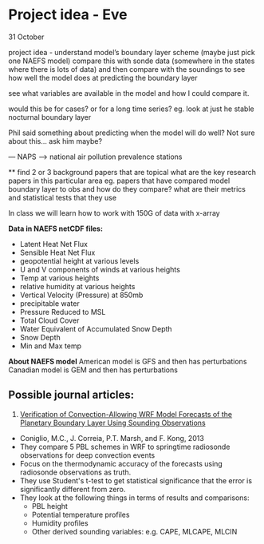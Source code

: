 # Project idea - Eve

31 October


project idea - understand model’s boundary layer scheme (maybe just pick one NAEFS model)
compare this with sonde data (somewhere in the states where there is lots of data) and then compare with the soundings to see how well the model does at predicting the boundary layer

see what variables are available in the model and how I could compare it. 

would this be for cases? or for a long time series?
eg. look at just he stable nocturnal boundary layer

Phil said something about predicting when the model will do well? Not sure about this… ask him maybe?


— NAPS —> national air pollution prevalence stations


** find 2 or 3 background papers that are topical 
what are the key research papers in this particular area
eg. papers that have compared model boundary layer to obs and how do they compare? what are their metrics and statistical tests that they use


In class we will learn how to work with 150G of data with x-array


**Data in NAEFS netCDF files:**
- Latent Heat Net Flux
- Sensible Heat Net Flux
- geopotential height at various levels
- U and V components of winds at various heights
- Temp at various heights
- relative humidity at various heights
- Vertical Velocity (Pressure) at 850mb
- precipitable water
- Pressure Reduced to MSL
- Total Cloud Cover
- Water Equivalent of Accumulated Snow Depth
- Snow Depth
- Min and Max temp


**About NAEFS model**
American model is GFS and then has perturbations
Canadian model is GEM and then has perturbations



## Possible journal articles:
1. [Verification of Convection-Allowing WRF Model Forecasts of the Planetary Boundary Layer Using Sounding Observations](https://journals.ametsoc.org/doi/full/10.1175/WAF-D-12-00103.1)
  - Coniglio, M.C., J. Correia, P.T. Marsh, and F. Kong, 2013
  - They compare 5 PBL schemes in WRF to springtime radiosonde observations for deep convection events
  - Focus on the thermodynamic accuracy of the forecasts using radiosonde observations as truth.
  - They use Student's t-test to get statistical significance that the error is significantly different from zero. 
  - They look at the following things in terms of results and comparisons:
    * PBL height
    * Potential temperature profiles
    * Humidity profiles
    * Other derived sounding variables: e.g. CAPE, MLCAPE, MLCIN

